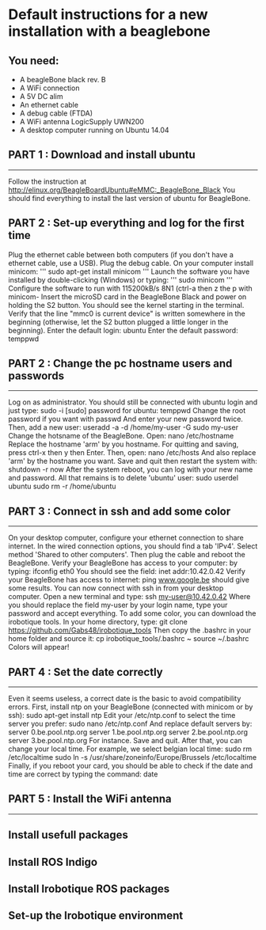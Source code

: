 Default instructions for a new installation with a beaglebone
=============================================================

You need:
--------
- A beagleBone black rev. B
- A WiFi connection
- A 5V DC alim
- An ethernet cable
- A debug cable (FTDA)
- A WiFi antenna LogicSupply UWN200
- A desktop computer running on Ubuntu 14.04



## PART 1 : Download and install ubuntu ##
------------------------------------------
Follow the instruction at http://elinux.org/BeagleBoardUbuntu#eMMC:_BeagleBone_Black
You should find everything to install the last version of ubuntu for BeagleBone.

## PART 2 : Set-up everything and log for the first time ##
Plug the ethernet cable between both computers (if you don't have a ethernet cable, use a USB). Plug the debug cable. 
On your computer install minicom:
'''
sudo apt-get install minicom
'''
Launch the software you have installed by double-clicking (Windows) or typing:
'''
sudo minicom
'''
Configure the software to run with 115200kB/s 8N1 (ctrl-a then z the p with minicom-
Insert the microSD card in the BeagleBone Black and power on holding the S2 button. You should see the kernel starting in the terminal. Verify that the line "mmc0 is current device" is written somewhere in the beginning (otherwise, let the S2 button plugged a little longer in the beginning).
Enter the default login:
	ubuntu
Enter the default password:
	temppwd

## PART 2 : Change the pc hostname users and passwords ##
---------------------------------------------------------
Log on as administrator. You should still be connected with ubuntu login and just type:
	sudo -i
[sudo] password for ubuntu: 
	temppwd
Change the root password if you want with
	passwd
And enter your new password twice. Then, add a new user:
	useradd -a -d /home/my-user -G sudo my-user
Change the hotsname of the BeagleBone. Open:
	nano /etc/hostname
Replace the hostname 'arm' by you hostname. For quitting and saving, press ctrl-x then y then Enter. Then, open:
	nano /etc/hosts
And also replace 'arm' by the hostname you want. Save and quit then restart the system with:
	shutdown -r now
After the system reboot, you can log with your new name and password. All that remains is to delete 'ubuntu' user:
	sudo userdel ubuntu
	sudo rm -r /home/ubuntu


## PART 3 : Connect in ssh and add some color ##
------------------------------------------------
On your desktop computer, configure your ethernet connection to share internet. In the wired connection options, you should find a tab 'IPv4'. Select method 'Shared to other computers'. Then plug the cable and reboot the BeagleBone. Verify your BeagleBone has access to your computer: by typing:
	ifconfig eth0
You should see the field:
	inet addr:10.42.0.42
Verify your BeagleBone has access to internet:
	ping www.google.be
should give some results. You can now connect with ssh in from your desktop computer. Open a new terminal and type:
	ssh my-user@10.42.0.42
Where you should replace the field my-user by your login name, type your password and accept everything. To add some color, you can download the irobotique tools. In your home directory, type:
	git clone https://github.com/Gabs48/irobotique_tools
Then copy the .bashrc in your home folder and source it:
	cp irobotique_tools/.bashrc ~
	source ~/.bashrc
Colors will appear!

## PART 4 : Set the date correctly ##
-------------------------------------
Even it seems useless, a correct date is the basic to avoid compatibility errors. First, install ntp on your BeagleBone (connected with minicom or by ssh):
	sudo apt-get install ntp
Edit your /etc/ntp.conf to select the time server you prefer:
	sudo nano /etc/ntp.conf
And replace default servers by:
	server 0.be.pool.ntp.org
	server 1.be.pool.ntp.org
	server 2.be.pool.ntp.org
	server 3.be.pool.ntp.org
For instance. Save and quit. After that, you can change your local time. For example, we select belgian local time:
	sudo rm /etc/localtime
	sudo ln -s /usr/share/zoneinfo/Europe/Brussels /etc/localtime
Finally, if you reboot your card, you should be able to check if the date and time are correct by typing the command:
	date

## PART 5 : Install the WiFi antenna ##
---------------------------------------

## Install usefull packages ##

## Install ROS Indigo ##

## Install Irobotique ROS packages ##

## Set-up the Irobotique environment ##
 
